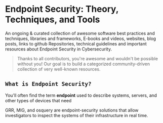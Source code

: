 # Endpoint Security: Theory, Techniques, and Tools
An ongoing & curated collection of awesome software best practices and techniques, libraries and frameworks, E-books and videos, websites, blog posts, links to github Repositories, technical guidelines and important resources about Endpoint Security in Cybersecurity.
> Thanks to all contributors, you're awesome and wouldn't be possible without you! Our goal is to build a categorized community-driven collection of very well-known resources.

##  `What is Endpoint Security? `

You'll often find the term **endpoint** used to describe systems, servers, and other types of devices that need 


GRR, MIG, and osquery are endpoint-security solutions that allow investigators to inspect the systems of their infrastructure in real time.
